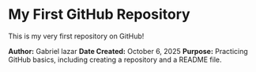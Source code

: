 # My First GitHub Repository

This is my very first repository on GitHub!

**Author:** Gabriel lazar
**Date Created:** October 6, 2025
**Purpose:** Practicing GitHub basics, including creating a repository and a README file.
